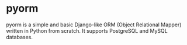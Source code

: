 # pyorm
pyorm is a simple and basic Django-like ORM (Object Relational Mapper) written in Python from scratch. It supports PostgreSQL and MySQL databases.
